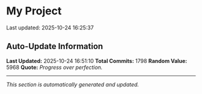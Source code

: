 # My Project


Last updated: 2025-10-24 16:25:37













































































































































































































































































































































































































































































































































































































































































































































































































































































































































































































































































































































































































































































































































































































































































































































































































































































































































































































































































































































































































































































































































































































































































## Auto-Update Information

**Last Updated:** 2025-10-24 16:51:10
**Total Commits:** 1798
**Random Value:** 5968
**Quote:** _Progress over perfection._

---
_This section is automatically generated and updated._